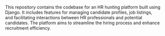 This repository contains the codebase for an HR hunting platform built using Django. It includes features for managing candidate profiles, job listings, and facilitating interactions between HR professionals and potential candidates. The platform aims to streamline the hiring process and enhance recruitment efficiency.